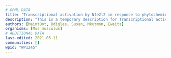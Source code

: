```yaml
---
# GPML DATA
title: "Transcriptional activation by Nfe2l2 in response to phytochemicals"
description: "This is a temporary description for Transcriptional activation by Nfe2l2 in response to phytochemicals"
authors: [MaintBot, Ddigles, Susan, Mkutmon, Eweitz]
organisms: [Mus musculus]
# ADDITIONAL DATA
last-edited: 2021-05-11
communities: []
wpid: "WP1245"
---
```

